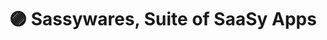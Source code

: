 ---
title: "🟣 Sassywares, Suite of SaaSy Apps"
snippet: "A suite of SaaS apps that I'm building to showcase my skills and to help people."
isDraft: false
image: {
    src: "/src/assets/sassywares/cover.png",
    alt: "Screenshots of the Sassywares' website",
}
category: "SaaS"
isFeatured: false
tags: [HTML, CSS, JS, Gsap]
liveUrl: "https://sassywares.com"
repoUrl: "https://github.com/sassywares/sassywares.github.io"
releaseDate: "2023-12-06 01:00"
---